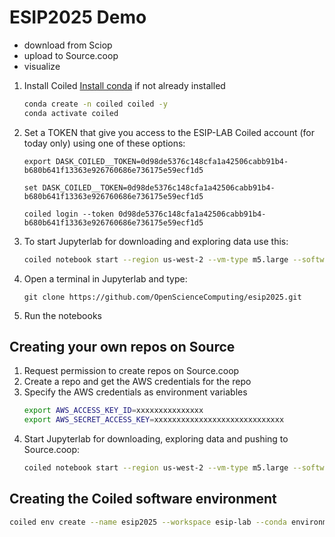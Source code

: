 # ESIP2025 Demo
* download from Sciop 
* upload to Source.coop 
* visualize

1. Install Coiled
   [Install conda](https://conda-forge.org/download/) if not already installed
   ``` bash
   conda create -n coiled coiled -y
   conda activate coiled
   ```
1. Set a TOKEN that give you access to the ESIP-LAB Coiled account (for today only) using one of these options: 
   ```
   export DASK_COILED__TOKEN=0d98de5376c148cfa1a42506cabb91b4-b680b641f13363e926760686e736175e59ecf1d5
   ```
   ```
   set DASK_COILED__TOKEN=0d98de5376c148cfa1a42506cabb91b4-b680b641f13363e926760686e736175e59ecf1d5
   ```
   ```
   coiled login --token 0d98de5376c148cfa1a42506cabb91b4-b680b641f13363e926760686e736175e59ecf1d5
   ```
1. To start Jupyterlab for downloading and exploring data use this: 
   ``` bash
   coiled notebook start --region us-west-2 --vm-type m5.large --software esip2025 --workspace esip-lab --disk-size 50GB
   ``` 
1. Open a terminal in Jupyterlab and type:
   ```
   git clone https://github.com/OpenScienceComputing/esip2025.git
   ```
1. Run the notebooks


## Creating your own repos on Source
1. Request permission to create repos on Source.coop 
1. Create a repo and get the AWS credentials for the repo
1. Specify the AWS credentials as environment variables
   ``` bash
   export AWS_ACCESS_KEY_ID=xxxxxxxxxxxxxxx
   export AWS_SECRET_ACCESS_KEY=xxxxxxxxxxxxxxxxxxxxxxxxxxxxx
   ```
1. Start Jupyterlab for downloading, exploring data and pushing to Source.coop:
   ``` bash
   coiled notebook start --region us-west-2 --vm-type m5.large --software esip2025 --workspace esip-lab --disk-size 50GB --env AWS_ACCESS_KEY_ID=$AWS_ACCESS_KEY_ID --env AWS_SECRET_ACCESS_KEY=$AWS_SECRET_ACCESS_KEY --env AWS_REQUEST_CHECKSUM_CALCULATION=WHEN_REQUIRED 
   ``` 
## Creating the Coiled software environment
   ``` bash
   coiled env create --name esip2025 --workspace esip-lab --conda environment.yml
   ```

